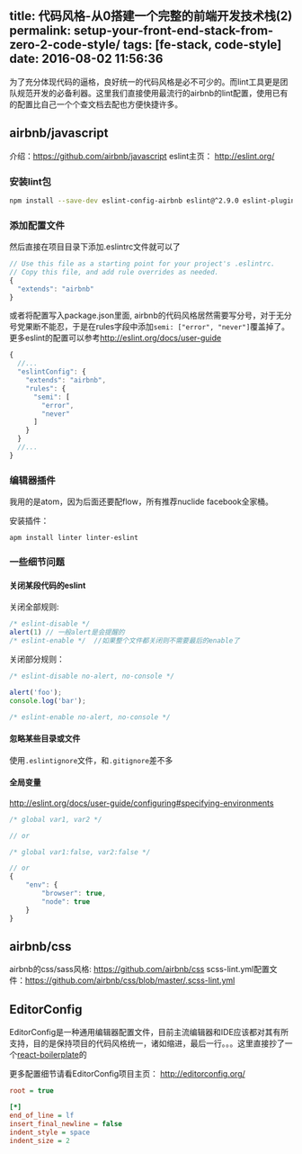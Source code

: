title: 代码风格-从0搭建一个完整的前端开发技术栈(2)
permalink: setup-your-front-end-stack-from-zero-2-code-style/
tags: [fe-stack, code-style]
date: 2016-08-02 11:56:36
---

为了充分体现代码的逼格，良好统一的代码风格是必不可少的。而lint工具更是团队规范开发的必备利器。这里我们直接使用最流行的airbnb的lint配置，使用已有的配置比自己一个个查文档去配也方便快捷许多。

## airbnb/javascript

介绍：https://github.com/airbnb/javascript
eslint主页： http://eslint.org/

### 安装lint包



```sh
npm install --save-dev eslint-config-airbnb eslint@^2.9.0 eslint-plugin-jsx-a11y@^1.2.0 eslint-plugin-import@^1.7.0 eslint-plugin-react@^5.0.1
```
### 添加配置文件
然后直接在项目目录下添加.eslintrc文件就可以了

```js
// Use this file as a starting point for your project's .eslintrc.
// Copy this file, and add rule overrides as needed.
{
  "extends": "airbnb"
}
```

或者将配置写入package.json里面, airbnb的代码风格居然需要写分号，对于无分号党果断不能忍，于是在rules字段中添加`semi: ["error", "never"]`覆盖掉了。更多eslint的配置可以参考<http://eslint.org/docs/user-guide>
```js
{
  //...
  "eslintConfig": {
    "extends": "airbnb",
    "rules": {
      "semi": [
        "error",
        "never"
      ]
    }
  }
  //...
}

```

### 编辑器插件

我用的是atom，因为后面还要配flow，所有推荐nuclide facebook全家桶。

安装插件：

`apm install linter linter-eslint`

### 一些细节问题


#### 关闭某段代码的eslint

关闭全部规则:
```js
/* eslint-disable */
alert(1) // 一般alert是会提醒的
/* eslint-enable */  //如果整个文件都关闭则不需要最后的enable了
```
关闭部分规则：
```js
/* eslint-disable no-alert, no-console */

alert('foo');
console.log('bar');

/* eslint-enable no-alert, no-console */

```
#### 忽略某些目录或文件

使用`.eslintignore`文件，和`.gitignore`差不多

#### 全局变量

http://eslint.org/docs/user-guide/configuring#specifying-environments

```js
/* global var1, var2 */

// or

/* global var1:false, var2:false */

// or
{
    "env": {
        "browser": true,
        "node": true
    }
}

```

## airbnb/css

airbnb的css/sass风格: https://github.com/airbnb/css
scss-lint.yml配置文件：https://github.com/airbnb/css/blob/master/.scss-lint.yml

## EditorConfig

EditorConfig是一种通用编辑器配置文件，目前主流编辑器和IDE应该都对其有所支持，目的是保持项目的代码风格统一，诸如缩进，最后一行。。。这里直接抄了一个[react-boilerplate](https://github.com/mxstbr/react-boilerplate)的

更多配置细节请看EditorConfig项目主页： http://editorconfig.org/

```ini
root = true

[*]
end_of_line = lf
insert_final_newline = false
indent_style = space
indent_size = 2

```
